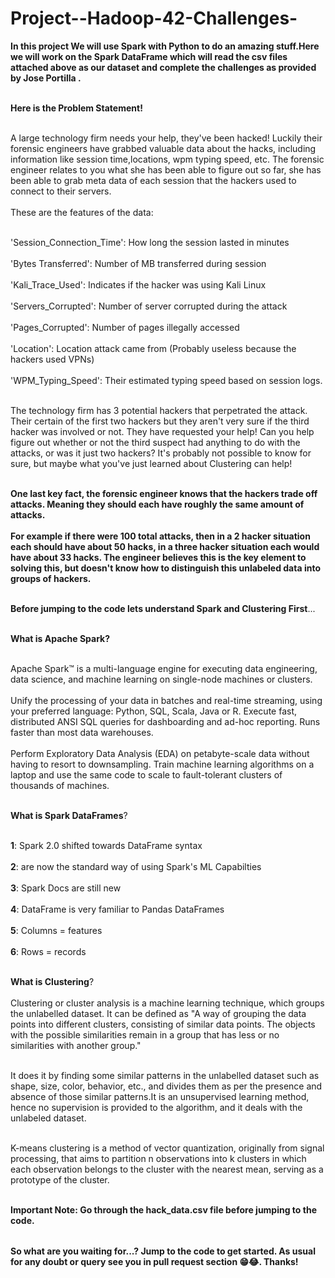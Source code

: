 # Project--Hadoop-42-Challenges-

<table>
  
**In this project We will use Spark with Python to do an amazing stuff.Here we will work on the Spark DataFrame which will read the csv files attached above as our dataset and complete the challenges as provided by Jose Portilla .** <br></br>

**Here is the Problem Statement!** <br></br>

A large technology firm needs your help, they've been hacked! Luckily their forensic engineers have grabbed valuable data about the hacks, including information like session time,locations, wpm typing speed, etc. The forensic engineer relates to you what she has been able to figure out so far, she has been able to grab meta data of each session that the hackers used to connect to their servers. <br></br> These are the features of the data:<br></br>


'Session_Connection_Time': How long the session lasted in minutes <br></br>
'Bytes Transferred': Number of MB transferred during session <br></br>
'Kali_Trace_Used': Indicates if the hacker was using Kali Linux <br></br>
'Servers_Corrupted': Number of server corrupted during the attack <br></br>
'Pages_Corrupted': Number of pages illegally accessed <br></br>
'Location': Location attack came from (Probably useless because the hackers used VPNs) <br></br>
'WPM_Typing_Speed': Their estimated typing speed based on session logs. <br></br>

The technology firm has 3 potential hackers that perpetrated the attack. Their certain of the first two hackers but they aren't very sure if the third hacker was involved or not. They have requested your help! Can you help figure out whether or not the third suspect had anything to do with the attacks, or was it just two hackers? It's probably not possible to know for sure, but maybe what you've just learned about Clustering can help!<br></br>

**One last key fact, the forensic engineer knows that the hackers trade off attacks. Meaning they should each have roughly the same amount of attacks.<br></br> For example if there were 100 total attacks, then in a 2 hacker situation each should have about 50 hacks, in a three hacker situation each would have about 33 hacks. The engineer believes this is the key element to solving this, but doesn't know how to distinguish this unlabeled data into groups of hackers.** <br></br>


**Before jumping to the code lets understand Spark and Clustering First**...<br></br>

**What is Apache Spark?** <br></br>

Apache Spark™ is a multi-language engine for executing data engineering, data science, and machine learning on single-node machines or clusters.<br></br>
Unify the processing of your data in batches and real-time streaming, using your preferred language: Python, SQL, Scala, Java or R.
Execute fast, distributed ANSI SQL queries for dashboarding and ad-hoc reporting. Runs faster than most data warehouses.<br></br>
Perform Exploratory Data Analysis (EDA) on petabyte-scale data without having to resort to downsampling.
Train machine learning algorithms on a laptop and use the same code to scale to fault-tolerant clusters of thousands of machines.<br></br>

**What is Spark DataFrames**?<br></br>

**1**: Spark 2.0 shifted towards DataFrame syntax<br></br>
**2**: are now the standard way of using Spark's ML Capabilties<br></br>
**3**: Spark Docs are still new<br></br>
**4**: DataFrame is very familiar to Pandas DataFrames<br></br>
**5**: Columns = features<br></br>
**6**: Rows = records<br></br>

**What is Clustering**?<br></br>
Clustering or cluster analysis is a machine learning technique, which groups the unlabelled dataset. It can be defined as "A way of grouping the data points into different clusters, consisting of similar data points. The objects with the possible similarities remain in a group that has less or no similarities with another group."<br></br>

It does it by finding some similar patterns in the unlabelled dataset such as shape, size, color, behavior, etc., and divides them as per the presence and absence of those similar patterns.It is an unsupervised learning method, hence no supervision is provided to the algorithm, and it deals with the unlabeled dataset.<br></br>

K-means clustering is a method of vector quantization, originally from signal processing, that aims to partition n observations into k clusters in which each observation belongs to the cluster with the nearest mean, serving as a prototype of the cluster.<br></br>


**Important Note: Go through the hack_data.csv file before jumping to the code.**


</table>

**So what are you waiting for...? Jump to the code to get started. As usual for any doubt or query see you in pull request section 😁😂. Thanks!**



